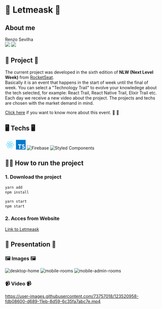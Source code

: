 # 🤔 Letmeask 🤔
## About me
Renzo Sevilha
<br />
<a href="https://www.linkedin.com/in/renzo-sevilha/"><img src="https://img.shields.io/badge/linkedin-0077B5.svg?style=for-the-badge&logo=linkedin&logoColor=white"></a>
<a href="mailto:sevilharenzo@gmail.com"><img src="https://img.shields.io/badge/e‑mail-D14836.svg?style=for-the-badge&logo=GMail&logoColor=white"></a>

## 🎨 Project 🎨
The current project was developed in the sixth edition of __NLW (Next Level Week)__ from [RocketSeat](https://rocketseat.com.br/).
</br>
Basically it is an event that happens in the start of week until the final of week. 
You can select a "Technology Trail" to evolve your knowledege about the tech selected, for example: React Trail, React Native Trail, Elixir Trail etc.
</br>
Each day we receive a new video about the project. The projects and techs are chosen with the market demand in mind.

[Click here](https://nextlevelweek.com/) if you want to know more about this event. 🚀 🚀

## 🖥 Techs 🖥
<p display="flex">
<img height="32" width="32" src="https://raw.githubusercontent.com/github/explore/80688e429a7d4ef2fca1e82350fe8e3517d3494d/topics/react/react.png" alt="ReactJS"/>
<img heigth"32" width="32" src="https://raw.githubusercontent.com/github/explore/80688e429a7d4ef2fca1e82350fe8e3517d3494d/topics/typescript/typescript.png" alt="Typescript" />
<img heigth"32" width="32" src="https://jafapps.com.br/wp-content/uploads/2019/01/jafapps_.png" alt="Firebase"/>
<img heigth"32" width="32" src="https://styled-components.com/logo.png" alt="Styled Components" />
</p>

## 🏃‍♀️ How to run the project
### 1. Download the project
```
yarn add
npm install
```
```
yarn start
npm start
```
### 2. Acces from Website
[Link to Letmeask](https://letmeask-e3ce3.web.app)

## 💃 Presentation 💃 
### 🖼️ Images 🖼️
![desktop-home](https://user-images.githubusercontent.com/73757018/123520847-49aefb00-d689-11eb-92ca-5d9e531d61b9.png)
![mobile-rooms](https://user-images.githubusercontent.com/73757018/123520849-4d428200-d689-11eb-980e-1c416f5e67a8.png)
![mobile-admin-rooms](https://user-images.githubusercontent.com/73757018/123520854-503d7280-d689-11eb-9abd-ef905da82e62.png)
### 📹 Video 📹
https://user-images.githubusercontent.com/73757018/123520958-fdb08600-d689-11eb-8d59-6c35fa7abc7e.mp4
